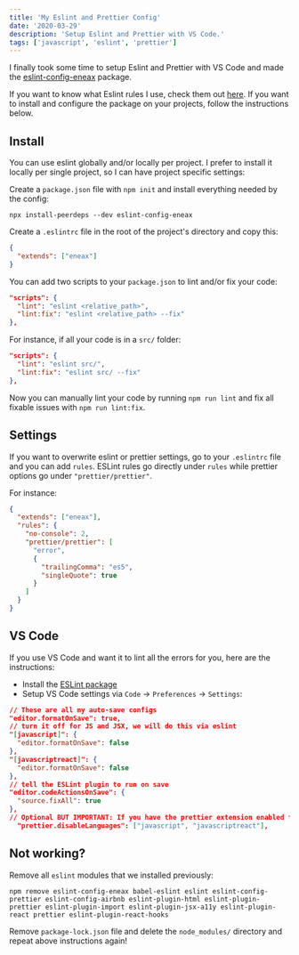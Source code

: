```yaml
---
title: 'My Eslint and Prettier Config'
date: '2020-03-29'
description: 'Setup Eslint and Prettier with VS Code.'
tags: ['javascript', 'eslint', 'prettier']
---
```


I finally took some time to setup Eslint and Prettier with VS Code and made the [eslint-config-eneax](https://www.npmjs.com/package/eslint-config-eneax) package.

If you want to know what Eslint rules I use, check them out [here](https://github.com/eneax/eslint-config-eneax/blob/master/.eslintrc.js).
If you want to install and configure the package on your projects, follow the instructions below.

## Install

You can use eslint globally and/or locally per project.
I prefer to install it locally per single project, so I can have project specific settings:

Create a `package.json` file with `npm init` and install everything needed by the config:

```shell
npx install-peerdeps --dev eslint-config-eneax
```

Create a `.eslintrc` file in the root of the project's directory and copy this:

```json
{
  "extends": ["eneax"]
}
```

You can add two scripts to your `package.json` to lint and/or fix your code:

```json
"scripts": {
  "lint": "eslint <relative_path>",
  "lint:fix": "eslint <relative_path> --fix"
},
```

For instance, if all your code is in a `src/` folder:

```json
"scripts": {
  "lint": "eslint src/",
  "lint:fix": "eslint src/ --fix"
},
```

Now you can manually lint your code by running `npm run lint` and fix all fixable issues with `npm run lint:fix`.

## Settings

If you want to overwrite eslint or prettier settings, go to your `.eslintrc` file and you can add `rules`.
ESLint rules go directly under `rules` while prettier options go under `"prettier/prettier"`.

For instance:

```json
{
  "extends": ["eneax"],
  "rules": {
    "no-console": 2,
    "prettier/prettier": [
      "error",
      {
        "trailingComma": "es5",
        "singleQuote": true
      }
    ]
  }
}
```

## VS Code

If you use VS Code and want it to lint all the errors for you, here are the instructions:

- Install the [ESLint package](https://marketplace.visualstudio.com/items?itemName=dbaeumer.vscode-eslint)
- Setup VS Code settings via `Code` → `Preferences` → `Settings`:

```json
// These are all my auto-save configs
"editor.formatOnSave": true,
// turn it off for JS and JSX, we will do this via eslint
"[javascript]": {
  "editor.formatOnSave": false
},
"[javascriptreact]": {
  "editor.formatOnSave": false
},
// tell the ESLint plugin to run on save
"editor.codeActionsOnSave": {
  "source.fixAll": true
},
// Optional BUT IMPORTANT: If you have the prettier extension enabled for other languages like CSS and HTML, turn it off for JS since we are doing it through Eslint already
  "prettier.disableLanguages": ["javascript", "javascriptreact"],
```

## Not working?

Remove all `eslint` modules that we installed previously:

```shell
npm remove eslint-config-eneax babel-eslint eslint eslint-config-prettier eslint-config-airbnb eslint-plugin-html eslint-plugin-prettier eslint-plugin-import eslint-plugin-jsx-a11y eslint-plugin-react prettier eslint-plugin-react-hooks
```

Remove `package-lock.json` file and delete the `node_modules/` directory and repeat above instructions again!
